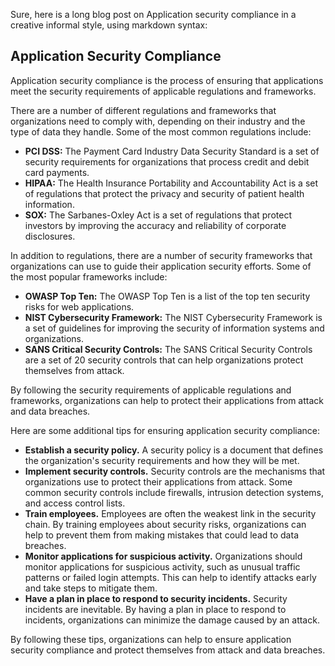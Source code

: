Sure, here is a long blog post on Application security compliance in a creative informal style, using markdown syntax:

## Application Security Compliance

Application security compliance is the process of ensuring that applications meet the security requirements of applicable regulations and frameworks.

There are a number of different regulations and frameworks that organizations need to comply with, depending on their industry and the type of data they handle. Some of the most common regulations include:

* **PCI DSS:** The Payment Card Industry Data Security Standard is a set of security requirements for organizations that process credit and debit card payments.
* **HIPAA:** The Health Insurance Portability and Accountability Act is a set of regulations that protect the privacy and security of patient health information.
* **SOX:** The Sarbanes-Oxley Act is a set of regulations that protect investors by improving the accuracy and reliability of corporate disclosures.

In addition to regulations, there are a number of security frameworks that organizations can use to guide their application security efforts. Some of the most popular frameworks include:

* **OWASP Top Ten:** The OWASP Top Ten is a list of the top ten security risks for web applications.
* **NIST Cybersecurity Framework:** The NIST Cybersecurity Framework is a set of guidelines for improving the security of information systems and organizations.
* **SANS Critical Security Controls:** The SANS Critical Security Controls are a set of 20 security controls that can help organizations protect themselves from attack.

By following the security requirements of applicable regulations and frameworks, organizations can help to protect their applications from attack and data breaches.

Here are some additional tips for ensuring application security compliance:

* **Establish a security policy.** A security policy is a document that defines the organization's security requirements and how they will be met.
* **Implement security controls.** Security controls are the mechanisms that organizations use to protect their applications from attack. Some common security controls include firewalls, intrusion detection systems, and access control lists.
* **Train employees.** Employees are often the weakest link in the security chain. By training employees about security risks, organizations can help to prevent them from making mistakes that could lead to data breaches.
* **Monitor applications for suspicious activity.** Organizations should monitor applications for suspicious activity, such as unusual traffic patterns or failed login attempts. This can help to identify attacks early and take steps to mitigate them.
* **Have a plan in place to respond to security incidents.** Security incidents are inevitable. By having a plan in place to respond to incidents, organizations can minimize the damage caused by an attack.

By following these tips, organizations can help to ensure application security compliance and protect themselves from attack and data breaches.